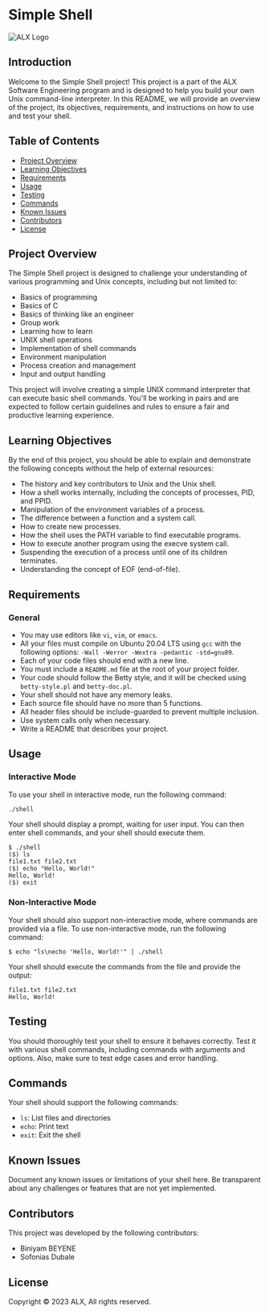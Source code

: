 <h1>Simple Shell</h1>
<img src="https://www.google.com/url?sa=i&url=https%3A%2F%2Fmedium.com%2F%40alxafrica&psig=AOvVaw0NJoBhCVqc3xLQMQBdb5ch&ust=1694355399263000&source=images&cd=vfe&opi=89978449&ved=0CBAQjRxqFwoTCKCer-_bnYEDFQAAAAAdAAAAABAE" alt="ALX Logo">
<h2>Introduction</h2>
<p>Welcome to the Simple Shell project! This project is a part of the ALX Software Engineering program and is designed to help you build your own Unix command-line interpreter. In this README, we will provide an overview of the project, its objectives, requirements, and instructions on how to use and test your shell.</p>
<h2>Table of Contents</h2>
<ul>
        <li><a href="#project-overview">Project Overview</a></li>
        <li><a href="#learning-objectives">Learning Objectives</a></li>
        <li><a href="#requirements">Requirements</a></li>
        <li><a href="#usage">Usage</a></li>
        <li><a href="#testing">Testing</a></li>
        <li><a href="#commands">Commands</a></li>
        <li><a href="#known-issues">Known Issues</a></li>
        <li><a href="#contributors">Contributors</a></li>
        <li><a href="#license">License</a></li>
    </ul>

<h2 id="project-overview">Project Overview</h2>

<p>The Simple Shell project is designed to challenge your understanding of various programming and Unix concepts, including but not limited to:</p>

<ul>
        <li>Basics of programming</li>
        <li>Basics of C</li>
        <li>Basics of thinking like an engineer</li>
        <li>Group work</li>
        <li>Learning how to learn</li>
        <li>UNIX shell operations</li>
        <li>Implementation of shell commands</li>
        <li>Environment manipulation</li>
        <li>Process creation and management</li>
        <li>Input and output handling</li>
    </ul>

<p>This project will involve creating a simple UNIX command interpreter that can execute basic shell commands. You'll be working in pairs and are expected to follow certain guidelines and rules to ensure a fair and productive learning experience.</p>

<h2 id="learning-objectives">Learning Objectives</h2>

<p>By the end of this project, you should be able to explain and demonstrate the following concepts without the help of external resources:</p>

<ul>
        <li>The history and key contributors to Unix and the Unix shell.</li>
        <li>How a shell works internally, including the concepts of processes, PID, and PPID.</li>
        <li>Manipulation of the environment variables of a process.</li>
        <li>The difference between a function and a system call.</li>
        <li>How to create new processes.</li>
        <li>How the shell uses the PATH variable to find executable programs.</li>
        <li>How to execute another program using the execve system call.</li>
        <li>Suspending the execution of a process until one of its children terminates.</li>
        <li>Understanding the concept of EOF (end-of-file).</li>
    </ul>

<h2 id="requirements">Requirements</h2>

<h3>General</h3>

<ul>
        <li>You may use editors like <code>vi</code>, <code>vim</code>, or <code>emacs</code>.</li>
        <li>All your files must compile on Ubuntu 20.04 LTS using <code>gcc</code> with the following options: <code>-Wall -Werror -Wextra -pedantic -std=gnu89</code>.</li>
        <li>Each of your code files should end with a new line.</li>
        <li>You must include a <code>README.md</code> file at the root of your project folder.</li>
        <li>Your code should follow the Betty style, and it will be checked using <code>betty-style.pl</code> and <code>betty-doc.pl</code>.</li>
        <li>Your shell should not have any memory leaks.</li>
        <li>Each source file should have no more than 5 functions.</li>
        <li>All header files should be include-guarded to prevent multiple inclusion.</li>
        <li>Use system calls only when necessary.</li>
        <li>Write a README that describes your project.</li>
    </ul>

<h2 id="usage">Usage</h2>

 <h3>Interactive Mode</h3>
    <p>To use your shell in interactive mode, run the following command:</p>
    <pre><code>./shell</code></pre>
    <p>Your shell should display a prompt, waiting for user input. You can then enter shell commands, and your shell should execute them.</p>
    <pre><code>$ ./shell
($) ls
file1.txt file2.txt
($) echo "Hello, World!"
Hello, World!
($) exit
</code></pre>
    <h3>Non-Interactive Mode</h3>
    <p>Your shell should also support non-interactive mode, where commands are provided via a file. To use non-interactive mode, run the following command:</p>
    <pre><code>$ echo "ls\necho 'Hello, World!'" | ./shell</code></pre>
    <p>Your shell should execute the commands from the file and provide the output:</p>
    <pre><code>file1.txt file2.txt
Hello, World!
</code></pre>
    <h2 id="testing">Testing</h2>
    <p>You should thoroughly test your shell to ensure it behaves correctly. Test it with various shell commands, including commands with arguments and options. Also, make sure to test edge cases and error handling.</p>
    <h2 id="commands">Commands</h2>
    <p>Your shell should support the following commands:</p>
    <ul>
        <li><code>ls</code>: List files and directories</li>
        <li><code>echo</code>: Print text</li>
        <li><code>exit</code>: Exit the shell</li>
        <!-- Add more commands here -->
    </ul>
    <h2 id="known-issues">Known Issues</h2>
    <p>Document any known issues or limitations of your shell here. Be transparent about any challenges or features that are not yet implemented.</p>
    <h2 id="contributors">Contributors</h2>
    <p>This project was developed by the following contributors:</p>
    <ul>
        <li>Biniyam BEYENE</li>
        <li>Sofonias Dubale</li>
    </ul>
    <h2 id="license">License</h2>
    <p>Copyright &copy; 2023 ALX, All rights reserved.</p>


